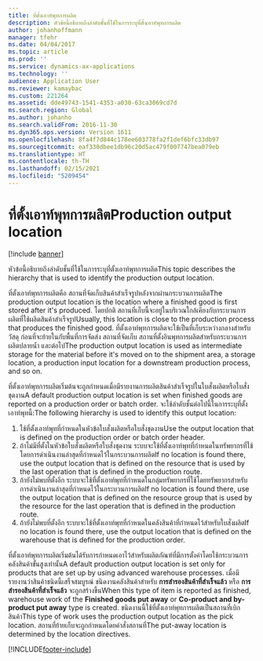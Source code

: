 ```yaml
---
title: ที่ตั้งเอาท์พุทการผลิต
description: หัวข้อนี้อธิบายถึงลำดับชั้นที่ใช้ในการระบุที่ตั้งเอาท์พุทการผลิต
author: johanhoffmann
manager: tfehr
ms.date: 04/04/2017
ms.topic: article
ms.prod: ''
ms.service: dynamics-ax-applications
ms.technology: ''
audience: Application User
ms.reviewer: kamaybac
ms.custom: 221264
ms.assetid: dde49743-1541-4353-a030-63ca3069cd7d
ms.search.region: Global
ms.author: johanho
ms.search.validFrom: 2016-11-30
ms.dyn365.ops.version: Version 1611
ms.openlocfilehash: 8fa4f7d844c178ee603778fa2f1def6bfc33db97
ms.sourcegitcommit: eaf330dbee1db96c20d5ac479f007747bea079eb
ms.translationtype: HT
ms.contentlocale: th-TH
ms.lasthandoff: 02/15/2021
ms.locfileid: "5209454"
---
```

# <a name="production-output-location"></a><span data-ttu-id="89f0f-103">ที่ตั้งเอาท์พุทการผลิต</span><span class="sxs-lookup"><span data-stu-id="89f0f-103">Production output location</span></span>

[!include [banner](../includes/banner.md)]

<span data-ttu-id="89f0f-104">หัวข้อนี้อธิบายถึงลำดับชั้นที่ใช้ในการระบุที่ตั้งเอาท์พุทการผลิต</span><span class="sxs-lookup"><span data-stu-id="89f0f-104">This topic describes the hierarchy that is used to identify the production output location.</span></span>

<span data-ttu-id="89f0f-105">ที่ตั้งเอาท์พุทการผลิตคือ สถานที่จัดเก็บสินค้าสำเร็จรูปหลังจากผ่านกระบวนการผลิต</span><span class="sxs-lookup"><span data-stu-id="89f0f-105">The production output location is the location where a finished good is first stored after it's produced.</span></span> <span data-ttu-id="89f0f-106">โดยปกติ สถานที่เก็บนี้จะอยู่ในบริเวณใกล้เคียงกับกระบวนการผลิตที่ใช้ผลิตสินค้าสำเร็จรูป</span><span class="sxs-lookup"><span data-stu-id="89f0f-106">Usually, this location is close to the production process that produces the finished good.</span></span> <span data-ttu-id="89f0f-107">ที่ตั้งเอาท์พุทการผลิตจะใช้เป็นที่เก็บระหว่างกลางสำหรับวัสดุ ก่อนที่จะย้ายในกับพื้นที่การจัดส่ง สถานที่จัดเก็บ สถานที่ตั้งอินพุทการผลิตสำหรับกระบวนการผลิตปลายน้ำ และต่อไป</span><span class="sxs-lookup"><span data-stu-id="89f0f-107">The production output location is used as intermediate storage for the material before it's moved on to the shipment area, a storage location, a production input location for a downstream production process, and so on.</span></span> 

<span data-ttu-id="89f0f-108">ที่ตั้งเอาท์พุทการผลิตเริ่มต้นจะถูกกำหนดเมื่อมีรายงานการผลิตสินค้าสำเร็จรูปในใบสั่งผลิตหรือใบสั่งชุดงาน</span><span class="sxs-lookup"><span data-stu-id="89f0f-108">A default production output location is set when finished goods are reported on a production order or batch order.</span></span> <span data-ttu-id="89f0f-109">จะใช้ลำดับชั้นต่อไปนี้ในการระบุที่ตั้งเอาท์พุทนี้:</span><span class="sxs-lookup"><span data-stu-id="89f0f-109">The following hierarchy is used to identify this output location:</span></span>

1. <span data-ttu-id="89f0f-110">ใช้ที่ตั้งเอาท์พุทที่กำหนดในหัวข้อใบสั่งผลิตหรือใบสั่งชุดงาน</span><span class="sxs-lookup"><span data-stu-id="89f0f-110">Use the output location that is defined on the production order or batch order header.</span></span>
2. <span data-ttu-id="89f0f-111">ถ้าไม่มีที่ตั้งในหัวข้อใบสั่งผลิตหรือใบสั่งชุดงาน ระบบจะใช้ที่ตั้งเอาท์พุทที่กำหนดในทรัพยากรที่ใช้โดยการดำเนินงานล่าสุดที่กำหนดไว้ในกระบวนการผลิต</span><span class="sxs-lookup"><span data-stu-id="89f0f-111">If no location is found there, use the output location that is defined on the resource that is used by the last operation that is defined in the production route.</span></span>
3. <span data-ttu-id="89f0f-112">ถ้ายังไม่พบที่ตั้งอีก ระบบจะใช้ที่ตั้งเอาท์พุทที่กำหนดในกลุ่มทรัพยากรที่ใช้โดยทรัพยากรสำหรับการดำเนินงานล่าสุดที่กำหนดไว้ในกระบวนการผลิต</span><span class="sxs-lookup"><span data-stu-id="89f0f-112">If no location is found there, use the output location that is defined on the resource group that is used by the resource for the last operation that is defined in the production route.</span></span>
4. <span data-ttu-id="89f0f-113">ถ้ายังไม่พบที่ตั้งอีก ระบบจะใช้ที่ตั้งเอาท์พุทที่กำหนดในคลังสินค้าที่กำหนดไว้สำหรับใบสั่งผลิต</span><span class="sxs-lookup"><span data-stu-id="89f0f-113">If no location is found there, use the output location that is defined on the warehouse that is defined for the production order.</span></span>

<span data-ttu-id="89f0f-114">ที่ตั้งเอาท์พุทการผลิตเริ่มต้นได้รับการกำหนดเอาไว้สำหรับผลิตภัณฑ์ที่มีการตั้งค่าโดยใช้กระบวนการคลังสินค้าขั้นสูงเท่านั้น</span><span class="sxs-lookup"><span data-stu-id="89f0f-114">A default production output location is set only for products that are set up by using advanced warehouse processes.</span></span> <span data-ttu-id="89f0f-115">เมื่อมีรายงานว่าสินค้าชนิดนี้เสร็จสมบูรณ์ ชนิดงานคลังสินค้าสำหรับ **การสำรองสินค้าที่สำเร็จแล้ว** หรือ **การสำรองสินค้าที่สำเร็จแล้ว** จะถูกสร้างขึ้น</span><span class="sxs-lookup"><span data-stu-id="89f0f-115">When this type of item is reported as finished, warehouse work of the **Finished goods put away** or **Co-product and by-product put away** type is created.</span></span> <span data-ttu-id="89f0f-116">ชนิดงานนี้ใช้ที่ตั้งเอาท์พุทการผลิตเป็นสถานที่เบิกสินค้า</span><span class="sxs-lookup"><span data-stu-id="89f0f-116">This type of work uses the production output location as the pick location.</span></span> <span data-ttu-id="89f0f-117">สถานที่ย้ายเก็บจะถูกกำหนดโดยคำสั่งสถานที่</span><span class="sxs-lookup"><span data-stu-id="89f0f-117">The put-away location is determined by the location directives.</span></span>


[!INCLUDE[footer-include](../../includes/footer-banner.md)]